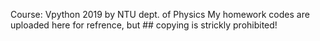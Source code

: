   Course: Vpython 2019 by NTU dept. of Physics
  My homework codes are uploaded here for refrence, but ## copying is strickly prohibited!
